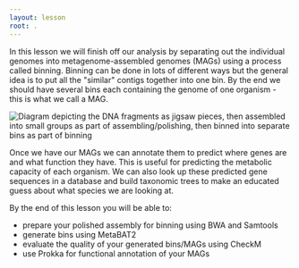 ```yaml
---
layout: lesson
root: .
---
```

In this lesson we will finish off our analysis by separating out the individual genomes into metagenome-assembled genomes (MAGs) using a process called binning. Binning can be done in lots of different ways but the general idea is to put all the "similar" contigs together into one bin. By the end we should have several bins each containing the genome of one organism - this is what we call a MAG.

<img src="{{ page.root }}/fig/binning_jigsaw_diagram.png" alt="Diagram depicting the DNA fragments as jigsaw pieces, then assembled into small groups as part of assembling/polishing, then binned into separate bins as part of binning"/>

Once we have our MAGs we can annotate them to predict where genes are and what function they have. This is useful for predicting the metabolic capacity of each organism. We can also look up these predicted gene sequences in a database and build taxonomic trees to make an educated guess about what species we are looking at.

By the end of this lesson you will be able to:
- prepare your polished assembly for binning using BWA and Samtools
- generate bins using MetaBAT2
- evaluate the quality of your generated bins/MAGs using CheckM
- use Prokka for functional annotation of your MAGs